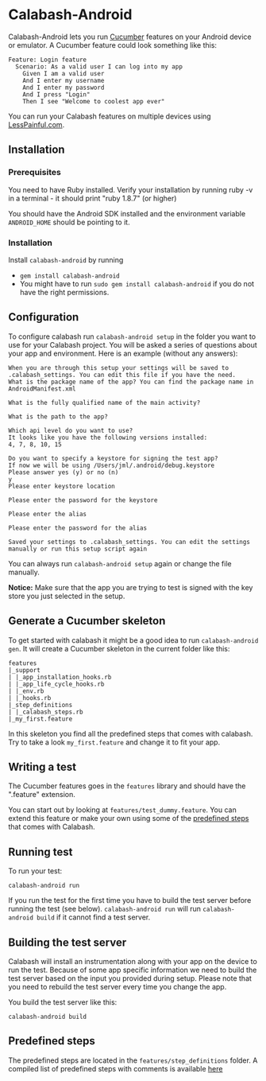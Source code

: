 Calabash-Android
================
Calabash-Android lets you run [Cucumber](http://cukes.info) features on your Android device or emulator. A Cucumber feature could look something like this:

    Feature: Login feature
      Scenario: As a valid user I can log into my app
        Given I am a valid user
        And I enter my username
        And I enter my password
        And I press "Login"
        Then I see "Welcome to coolest app ever"

You can run your Calabash features on multiple devices using [LessPainful.com](https://www.lesspainful.com).

Installation
------------
### Prerequisites
You need to have Ruby installed. Verify your installation by running ruby -v in a terminal - it should print "ruby 1.8.7" (or higher)

You should have the Android SDK installed and the environment variable `ANDROID_HOME` should be pointing to it.

### Installation

Install `calabash-android` by running

- `gem install calabash-android`
- You might have to run `sudo gem install calabash-android` if you do not have the right permissions.

Configuration
-------------
To configure calabash run `calabash-android setup` in the folder you want to use for your Calabash project. You will be asked a series of questions about your app and environment.
Here is an example (without any answers):
  
    When you are through this setup your settings will be saved to .calabash_settings. You can edit this file if you have the need.
    What is the package name of the app? You can find the package name in AndroidManifest.xml

    What is the fully qualified name of the main activity?

    What is the path to the app?

    Which api level do you want to use?
    It looks like you have the following versions installed:
    4, 7, 8, 10, 15

    Do you want to specify a keystore for signing the test app?
    If now we will be using /Users/jml/.android/debug.keystore
    Please answer yes (y) or no (n)
    y
    Please enter keystore location
     
    Please enter the password for the keystore

    Please enter the alias

    Please enter the password for the alias

    Saved your settings to .calabash_settings. You can edit the settings manually or run this setup script again

You can always run `calabash-android setup` again or change the file manually.


**Notice:** Make sure that the app you are trying to test is signed with the key store you just selected in the setup.


Generate a Cucumber skeleton
------------------------
To get started with calabash it might be a good idea to run `calabash-android gen`. It will create a Cucumber skeleton
in the current folder like this:

    features
    |_support
    | |_app_installation_hooks.rb
    | |_app_life_cycle_hooks.rb
    | |_env.rb
    | |_hooks.rb
    |_step_definitions
    | |_calabash_steps.rb
    |_my_first.feature

In this skeleton you find all the predefined steps that comes with calabash. Try to take a look `my_first.feature` and change it to fit your app.

Writing a test
--------------
The Cucumber features goes in the `features` library and should have the ".feature" extension.

You can start out by looking at `features/test_dummy.feature`. You can extend this feature or make your own using some of the [predefined steps](https://github.com/calabash/calabash-android/blob/master/features/step_definitions/canned_steps.md) that comes with Calabash.

Running test
------------
To run your test:

    calabash-android run

If you run the test for the first time you have to build the test server before running the test
(see below). `calabash-android run` will run `calabash-android build` if it cannot find a test server.



Building the test server
------------------------
Calabash will install an instrumentation along with your app on the device to run the test. Because of some app specific information we need to build the test server based on the input you provided during setup. Please note that you need to rebuild the test server every time you change the app.

You build the test server like this:

    calabash-android build

Predefined steps
-----------------

The predefined steps are located in the `features/step_definitions` folder. A compiled list of predefined steps with comments is available [here](https://github.com/calabash/calabash-android/blob/master/features/step_definitions/canned_steps.md)
